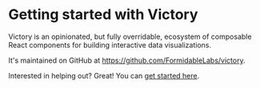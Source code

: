 # Getting started with Victory

Victory is an opinionated, but fully overridable, ecosystem of composable React components for building interactive data visualizations.

It's maintained on GitHub at https://github.com/FormidableLabs/victory.

Interested in helping out? Great! You can [get started here](https://github.com/FormidableLabs/victory/blob/master/CONTRIBUTING.md).
